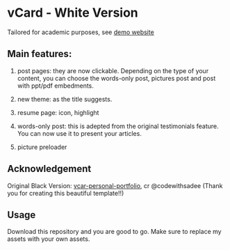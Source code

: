 # vCard - White Version
Tailored for academic purposes, see [demo website](https://zhangwei.fit)

## Main features:

1. post pages: they are now clickable. Depending on the type of your content, you can choose the words-only post, pictures post and post with ppt/pdf embedments.

2. new theme: as the title suggests.

3. resume page: icon, highlight

4. words-only post: this is adepted from the original testimonials feature. You can now use it to present your articles.

5. picture preloader


## Acknowledgement 
Original Black Version: [vcar-personal-portfolio](https://github.com/codewithsadee/vcard-personal-portfolio), cr @codewithsadee (Thank you for creating this beautiful template!!)


## Usage
Download this repository and you are good to go.
Make sure to replace my assets with your own assets.


